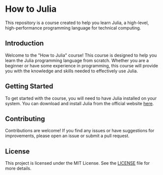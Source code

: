 # How to Julia

This repository is a course created to help you learn Julia, a high-level, high-performance programming language for technical computing.

## Introduction

Welcome to the "How to Julia" course! This course is designed to help you learn the Julia programming language from scratch. Whether you are a beginner or have some experience in programming, this course will provide you with the knowledge and skills needed to effectively use Julia.

## Getting Started

To get started with the course, you will need to have Julia installed on your system. You can download and install Julia from the official website [here](https://julialang.org/downloads/).

## Contributing

Contributions are welcome! If you find any issues or have suggestions for improvements, please open an issue or submit a pull request.

## License

This project is licensed under the MIT License. See the [LICENSE](LICENSE) file for more details.
